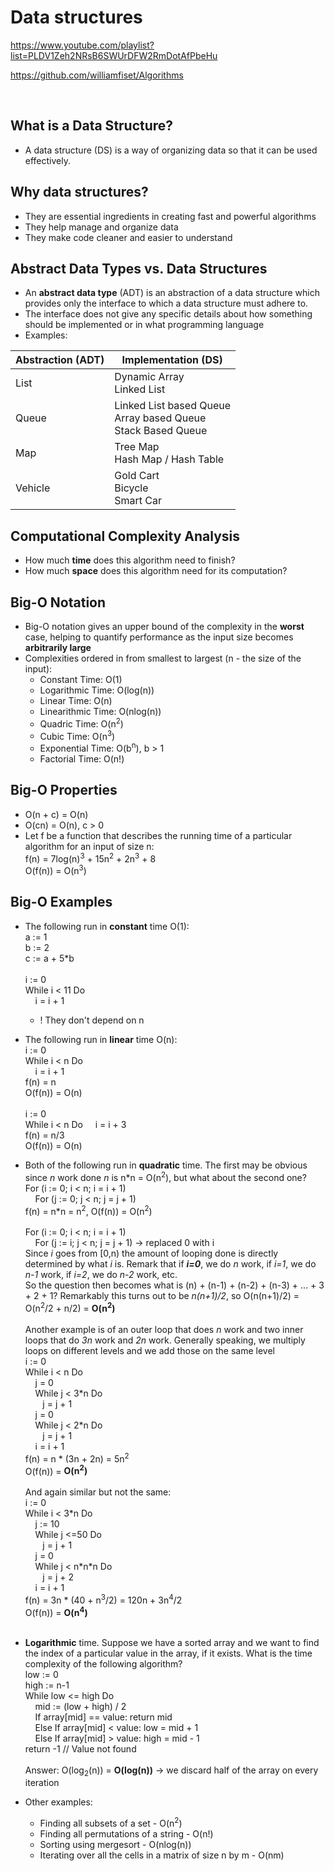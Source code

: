 # Data structures

https://www.youtube.com/playlist?list=PLDV1Zeh2NRsB6SWUrDFW2RmDotAfPbeHu

https://github.com/williamfiset/Algorithms

<br>

## What is a Data Structure?
- A data structure (DS) is a way of organizing data so that it can be used effectively.

## Why data structures?
- They are essential ingredients in creating fast and powerful algorithms
- They help manage and organize data
- They make code cleaner and easier to understand

## Abstract Data Types vs. Data Structures
- An <b>abstract data type</b> (ADT) is an abstraction of a data structure which provides only the interface to which a data structure must adhere to.
- The interface does not give any specific details about how something should be implemented or in what programming language
- Examples:

| Abstraction (ADT) | Implementation (DS) |
| ---- | ----- |
| List |  Dynamic Array<br>Linked List | 
| Queue | Linked List based Queue<br>Array based Queue<br>Stack Based Queue |
| Map | Tree Map<br>Hash Map / Hash Table |
| Vehicle | Gold Cart<br>Bicycle<br>Smart Car |

## Computational Complexity Analysis
- How much <b>time</b> does this algorithm need to finish?
- How much <b>space</b> does this algorithm need for its computation?

## Big-O Notation
- Big-O notation gives an upper bound of the complexity in the <b>worst</b> case, helping to quantify performance as the input size becomes <b>arbitrarily large</b>
- Complexities ordered in from smallest to largest (n - the size of the input):
    - Constant Time: O(1)
    - Logarithmic Time: O(log(n))
    - Linear Time: O(n)
    - Linearithmic Time: O(nlog(n))
    - Quadric Time: O(n<sup>2</sup>)
    - Cubic Time: O(n<sup>3</sup>)
    - Exponential Time: O(b<sup>n</sup>), b > 1
    - Factorial Time: O(n!)

## Big-O Properties
- O(n + c) = O(n)
- O(cn) = O(n), c > 0
- Let f be a function that describes the running time of a particular algorithm for an input of size n: <br>
f(n) = 7log(n)<sup>3</sup> + 15n<sup>2</sup> + 2n<sup>3</sup> + 8 <br>
O(f(n)) = O(n<sup>3</sup>)

## Big-O Examples
- The following run in <b>constant</b> time O(1): <br>
a := 1 <br>
b := 2 <br>
c := a + 5*b <br><br>
i := 0 <br>
While i < 11 Do <br>
&nbsp;&nbsp;&nbsp; i = i + 1 <br>
    - ! They don't depend on n

- The following run in <b>linear</b> time O(n): <br>
i := 0 <br>
While i < n Do <br>
&nbsp;&nbsp;&nbsp; i = i + 1 <br>
f(n) = n <br>
O(f(n)) = O(n) <br><br>
i := 0 <br>
While i < n Do
&nbsp;&nbsp;&nbsp; i = i + 3 <br>
f(n) = n/3 <br>
O(f(n)) = O(n)

- Both of the following run in <b>quadratic</b> time. The first may be obvious since <em>n</em> work done <em>n</em> is n\*n = O(n<sup>2</sup>), but what about the second one? <br>
For (i := 0; i < n; i = i + 1) <br>
&nbsp;&nbsp;&nbsp; For (j := 0; j < n; j = j + 1) <br>
f(n) = n\*n = n<sup>2</sup>, O(f(n)) = O(n<sup>2</sup>) <br><br>
For (i := 0; i < n; i = i + 1) <br>
&nbsp;&nbsp;&nbsp; For (j := i; j < n; j = j + 1) -> replaced 0 with i <br>
Since <em>i</em> goes from [0,n) the amount of looping done is directly determined by what <em>i</em> is. Remark that if <b><em>i=0</em></b>, we do <em>n</em> work, if <em>i=1</em>, we do <em>n-1</em> work, if <em>i=2</em>, we do <em>n-2</em> work, etc. <br>
So the question then becomes what is (n) + (n-1) + (n-2) + (n-3) + ... + 3 + 2 + 1? Remarkably this turns out to be <em>n(n+1)/2</em>, so O(n(n+1)/2) = O(n<sup>2</sup>/2 + n/2) = <b>O(n<sup>2</sup>)</b> <br><br>
Another example is of an outer loop that does <em>n</em> work and two inner loops that do <em>3n</em> work and <em>2n</em> work. Generally speaking, we multiply loops on different levels and we add those on the same level <br>
i := 0 <br>
While i < n Do <br>
&nbsp;&nbsp;&nbsp; j = 0 <br>
&nbsp;&nbsp;&nbsp; While j < 3\*n Do <br>
&nbsp;&nbsp;&nbsp;&nbsp;&nbsp;&nbsp; j = j + 1 <br>
&nbsp;&nbsp;&nbsp; j = 0 <br>
&nbsp;&nbsp;&nbsp; While j < 2\*n Do <br>
&nbsp;&nbsp;&nbsp;&nbsp;&nbsp;&nbsp; j = j + 1 <br>
&nbsp;&nbsp;&nbsp; i = i + 1 <br>
f(n) = n * (3n + 2n) = 5n<sup>2</sup> <br>
O(f(n)) = <b>O(n<sup>2</sup>)</b> <br><br>
And again similar but not the same: <br>
i := 0 <br>
While i < 3\*n Do <br>
&nbsp;&nbsp;&nbsp; j := 10 <br>
&nbsp;&nbsp;&nbsp; While j <=50 Do <br>
&nbsp;&nbsp;&nbsp;&nbsp;&nbsp;&nbsp; j = j + 1 <br>
&nbsp;&nbsp;&nbsp; j = 0 <br>
&nbsp;&nbsp;&nbsp; While j < n\*n\*n Do <br>
&nbsp;&nbsp;&nbsp;&nbsp;&nbsp;&nbsp; j = j + 2 <br>
&nbsp;&nbsp;&nbsp; i = i + 1 <br>
f(n) = 3n * (40 + n<sup>3</sup>/2) = 120n + 3n<sup>4</sup>/2 <br>
O(f(n)) = <b>O(n<sup>4</sup>)</b> <br><br>

- <b>Logarithmic</b> time. Suppose we have a sorted array and we want to find the index of a particular value in the array, if it exists. What is the time complexity of the following algorithm? <br>
low := 0 <br>
high := n-1 <br>
While low <= high Do <br>
&nbsp;&nbsp;&nbsp; mid := (low + high) / 2 <br>
&nbsp;&nbsp;&nbsp; If array[mid] == value: return mid <br>
&nbsp;&nbsp;&nbsp; Else If array[mid] < value: low = mid + 1 <br>
&nbsp;&nbsp;&nbsp; Else If array[mid] > value: high = mid - 1 <br>
return -1 // Value not found <br><br>
Answer: O(log<sub>2</sub>(n)) = <b>O(log(n))</b> -> we discard half of the array on every iteration

- Other examples:
    - Finding all subsets of a set - O(n<sup>2</sup>)
    - Finding all permutations of a string - O(n!)
    - Sorting using mergesort - O(nlog(n))
    - Iterating over all the cells in a matrix of size n by m - O(nm) 